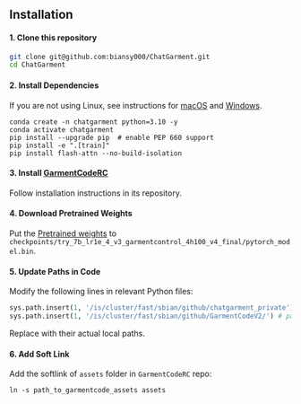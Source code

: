 ## Installation

#### 1. Clone this repository
```bash
git clone git@github.com:biansy000/ChatGarment.git
cd ChatGarment
```

#### 2. Install Dependencies
If you are not using Linux, see instructions for [macOS](https://github.com/haotian-liu/LLaVA/blob/main/docs/macOS.md) and [Windows](https://github.com/haotian-liu/LLaVA/blob/main/docs/Windows.md).

```Shell
conda create -n chatgarment python=3.10 -y
conda activate chatgarment
pip install --upgrade pip  # enable PEP 660 support
pip install -e ".[train]"
pip install flash-attn --no-build-isolation
```

#### 3. Install [GarmentCodeRC](https://github.com/biansy000/GarmentCodeRC)
Follow installation instructions in its repository.


#### 4. Download Pretrained Weights
Put the [Pretrained weights](https://sjtueducn-my.sharepoint.com/:u:/g/personal/biansiyuan_sjtu_edu_cn/EQayoB8ie7ZIsFrjLWdBASQBFexZHXcGjrS6ghgGCjIMzw?e=o60Y65) to ``checkpoints/try_7b_lr1e_4_v3_garmentcontrol_4h100_v4_final/pytorch_model.bin``.

#### 5. Update Paths in Code
Modify the following lines in relevant Python files:
```Python
sys.path.insert(1, '/is/cluster/fast/sbian/github/chatgarment_private') # path of the current ChatGarment repo
sys.path.insert(1, '/is/cluster/fast/sbian/github/GarmentCodeV2/') # path of GarmentCodeRC repo
```
Replace with their actual local paths.

#### 6. Add Soft Link 
Add the softlink of ``assets`` folder in ``GarmentCodeRC`` repo:
```Shell
ln -s path_to_garmentcode_assets assets
```
